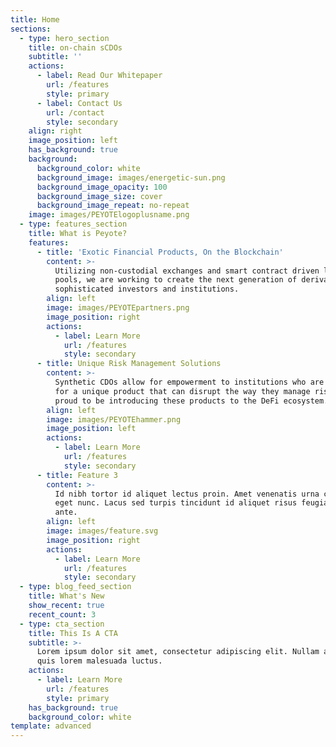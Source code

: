 ```yaml
---
title: Home
sections:
  - type: hero_section
    title: on-chain sCDOs
    subtitle: ''
    actions:
      - label: Read Our Whitepaper
        url: /features
        style: primary
      - label: Contact Us
        url: /contact
        style: secondary
    align: right
    image_position: left
    has_background: true
    background:
      background_color: white
      background_image: images/energetic-sun.png
      background_image_opacity: 100
      background_image_size: cover
      background_image_repeat: no-repeat
    image: images/PEYOTElogoplusname.png
  - type: features_section
    title: What is Peyote?
    features:
      - title: 'Exotic Financial Products, On the Blockchain'
        content: >-
          Utilizing non-custodial exchanges and smart contract driven lending
          pools, we are working to create the next generation of derivatives for
          sophisticated investors and institutions. 
        align: left
        image: images/PEYOTEpartners.png
        image_position: right
        actions:
          - label: Learn More
            url: /features
            style: secondary
      - title: Unique Risk Management Solutions
        content: >-
          Synthetic CDOs allow for empowerment to institutions who are looking
          for a unique product that can disrupt the way they manage risk. We are
          proud to be introducing these products to the DeFi ecosystem.
        align: left
        image: images/PEYOTEhammer.png
        image_position: left
        actions:
          - label: Learn More
            url: /features
            style: secondary
      - title: Feature 3
        content: >-
          Id nibh tortor id aliquet lectus proin. Amet venenatis urna cursus
          eget nunc. Lacus sed turpis tincidunt id aliquet risus feugiat in
          ante.
        align: left
        image: images/feature.svg
        image_position: right
        actions:
          - label: Learn More
            url: /features
            style: secondary
  - type: blog_feed_section
    title: What's New
    show_recent: true
    recent_count: 3
  - type: cta_section
    title: This Is A CTA
    subtitle: >-
      Lorem ipsum dolor sit amet, consectetur adipiscing elit. Nullam a metus
      quis lorem malesuada luctus.
    actions:
      - label: Learn More
        url: /features
        style: primary
    has_background: true
    background_color: white
template: advanced
---
```

